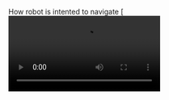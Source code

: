 How robot is intented to navigate
[![Watch the video](https://github.com/REIAPE/Commander_code_nav/Gazebo_recording.mp4)

